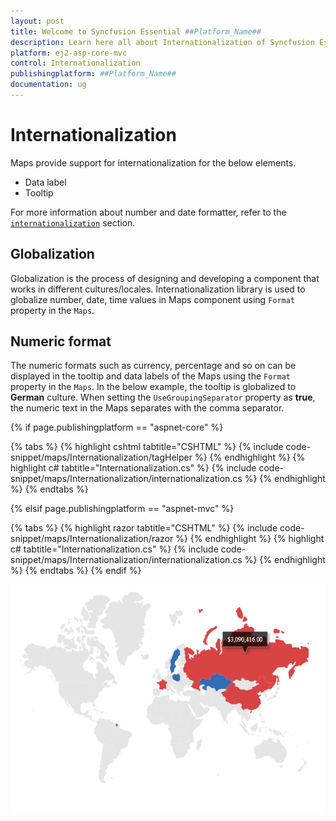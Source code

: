 ```yaml
---
layout: post
title: Welcome to Syncfusion Essential ##Platform_Name##
description: Learn here all about Internationalization of Syncfusion Essential ##Platform_Name## widgets based on HTML5 and jQuery.
platform: ej2-asp-core-mvc
control: Internationalization
publishingplatform: ##Platform_Name##
documentation: ug
---
```


# Internationalization

Maps provide support for internationalization for the below elements.

* Data label
* Tooltip

For more information about number and date formatter, refer to the
[`internationalization`](http://ej2.syncfusion.com/documentation/base/intl.html) section.

<!-- markdownlint-disable MD036 -->

## Globalization

Globalization is the process of designing and developing a component that works in different
cultures/locales. Internationalization library is used to globalize number, date, time values in
Maps component using `Format` property in the `Maps`.

## Numeric format

The numeric formats such as currency, percentage and so on can be displayed in the tooltip and data labels of the Maps using the `Format` property in the `Maps`. In the below example, the tooltip is globalized to **German** culture. When setting the `UseGroupingSeparator` property as **true**, the numeric text in the Maps separates with the comma separator.

{% if page.publishingplatform == "aspnet-core" %}

{% tabs %}
{% highlight cshtml tabtitle="CSHTML" %}
{% include code-snippet/maps/Internationalization/tagHelper %}
{% endhighlight %}
{% highlight c# tabtitle="Internationalization.cs" %}
{% include code-snippet/maps/Internationalization/internationalization.cs %}
{% endhighlight %}
{% endtabs %}

{% elsif page.publishingplatform == "aspnet-mvc" %}

{% tabs %}
{% highlight razor tabtitle="CSHTML" %}
{% include code-snippet/maps/Internationalization/razor %}
{% endhighlight %}
{% highlight c# tabtitle="Internationalization.cs" %}
{% include code-snippet/maps/Internationalization/internationalization.cs %}
{% endhighlight %}
{% endtabs %}
{% endif %}



![Internationalization](./images/Internationalization/internationalization.PNG)
